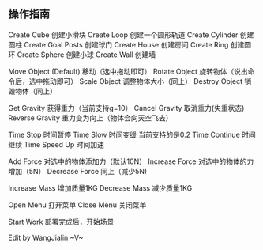 ## 操作指南
 	
Create Cube     		创建小滑块
Create Loop			创建一个圆形轨道
Create Cylinder			创建圆柱
Create Goal Posts		创建球门
Create House			创建房间
Create Ring			创建圆环
Create Sphere			创建小球
Create Wall			创建墙

Move Object (Default)		移动（选中拖动即可）
Rotate Object			旋转物体（说出命令后，选中拖动即可）
Scale Object			调整物体大小（同上）
Destroy Object			销毁物体（同上）

Get Gravity           		获得重力（当前支持g=10）
Cancel Gravity			取消重力(失重状态)
Reverse Gravity			重力变为向上（物体会向天空飞去）

Time Stop 			时间暂停
Time Slow			时间变缓 当前支持的是0.2
Time Continue			时间继续
Time Speed Up			时间加速

Add Force 			对选中的物体添加力（默认10N）
Increase Force			对选中的物体的力增加（5N）
Decrease Force			同上（减少5N)

Increase Mass			增加质量1KG
Decrease Mass			减少质量1KG

Open Menu			打开菜单
Close Menu			关闭菜单

Start Work      		部署完成后，开始场景

Edit by WangJialin ~V~
